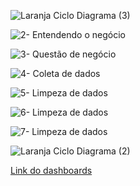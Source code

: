 ![Laranja Ciclo Diagrama (3)](https://user-images.githubusercontent.com/25395379/177844265-ab00ecfb-5725-4d8a-802b-1ff45c569703.png)

![2- Entendendo o negócio](https://user-images.githubusercontent.com/25395379/177838815-4a2c6c4f-c435-4a6f-a7c6-0b7e25edaabf.png)

![3- Questão de negócio](https://user-images.githubusercontent.com/25395379/177838832-e9c9bda5-03e0-4315-aa19-801440a4af56.png)

![4- Coleta de dados](https://user-images.githubusercontent.com/25395379/177838843-c4e46617-3d1d-4359-ba33-6f1347455753.png)

![5- Limpeza de dados](https://user-images.githubusercontent.com/25395379/177838858-05bdd8a0-8f0c-4eb3-ac34-50b701fc7102.png)

![6- Limpeza de dados](https://user-images.githubusercontent.com/25395379/177838874-1529509f-3d4b-409c-90eb-00b88e156923.png)

![7- Limpeza de dados](https://user-images.githubusercontent.com/25395379/177838891-3340994c-8345-462c-896c-5d50748893ad.png)

![Laranja Ciclo Diagrama (2)](https://user-images.githubusercontent.com/25395379/177839591-b9655c0c-2a32-4924-9ba3-0ea68da36d76.png)

[Link do dashboards](https://datastudio.google.com/reporting/2413d295-77bb-4799-88d1-bd3c35233831
)

